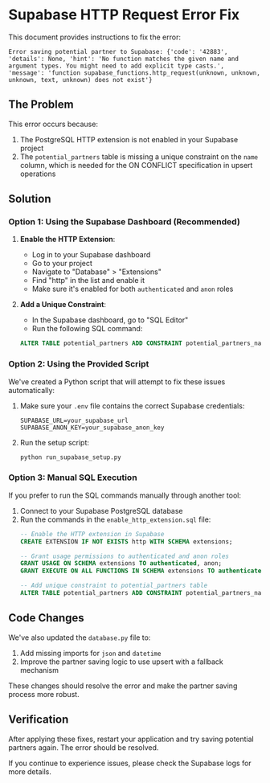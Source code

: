 # Supabase HTTP Request Error Fix

This document provides instructions to fix the error:

```
Error saving potential partner to Supabase: {'code': '42883', 'details': None, 'hint': 'No function matches the given name and argument types. You might need to add explicit type casts.', 'message': 'function supabase_functions.http_request(unknown, unknown, unknown, text, unknown) does not exist'}
```

## The Problem

This error occurs because:

1. The PostgreSQL HTTP extension is not enabled in your Supabase project
2. The `potential_partners` table is missing a unique constraint on the `name` column, which is needed for the ON CONFLICT specification in upsert operations

## Solution

### Option 1: Using the Supabase Dashboard (Recommended)

1. **Enable the HTTP Extension**:
   - Log in to your Supabase dashboard
   - Go to your project
   - Navigate to "Database" > "Extensions"
   - Find "http" in the list and enable it
   - Make sure it's enabled for both `authenticated` and `anon` roles

2. **Add a Unique Constraint**:
   - In the Supabase dashboard, go to "SQL Editor"
   - Run the following SQL command:
   ```sql
   ALTER TABLE potential_partners ADD CONSTRAINT potential_partners_name_key UNIQUE (name);
   ```

### Option 2: Using the Provided Script

We've created a Python script that will attempt to fix these issues automatically:

1. Make sure your `.env` file contains the correct Supabase credentials:
   ```
   SUPABASE_URL=your_supabase_url
   SUPABASE_ANON_KEY=your_supabase_anon_key
   ```

2. Run the setup script:
   ```bash
   python run_supabase_setup.py
   ```

### Option 3: Manual SQL Execution

If you prefer to run the SQL commands manually through another tool:

1. Connect to your Supabase PostgreSQL database
2. Run the commands in the `enable_http_extension.sql` file:
   ```sql
   -- Enable the HTTP extension in Supabase
   CREATE EXTENSION IF NOT EXISTS http WITH SCHEMA extensions;

   -- Grant usage permissions to authenticated and anon roles
   GRANT USAGE ON SCHEMA extensions TO authenticated, anon;
   GRANT EXECUTE ON ALL FUNCTIONS IN SCHEMA extensions TO authenticated, anon;

   -- Add unique constraint to potential_partners table
   ALTER TABLE potential_partners ADD CONSTRAINT potential_partners_name_key UNIQUE (name);
   ```

## Code Changes

We've also updated the `database.py` file to:

1. Add missing imports for `json` and `datetime`
2. Improve the partner saving logic to use upsert with a fallback mechanism

These changes should resolve the error and make the partner saving process more robust.

## Verification

After applying these fixes, restart your application and try saving potential partners again. The error should be resolved.

If you continue to experience issues, please check the Supabase logs for more details.
